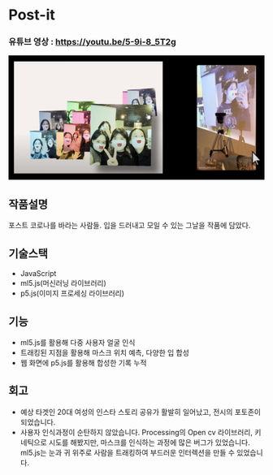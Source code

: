 # Post-it

### 유튜브 영상 : https://youtu.be/5-9i-8_5T2g

![예시이미지](./img.png)

## 작품설명
포스트 코로나를 바라는 사람들.
입을 드러내고 모일 수 있는 그날을 작품에 담았다.

## 기술스택
- JavaScript
- ml5.js(머신러닝 라이브러리)
- p5.js(이미지 프로세싱 라이브러리)

## 기능
- ml5.js를 활용해 다중 사용자 얼굴 인식
- 트래킹된 지점을 활용해 마스크 위치 예측, 다양한 입 합성
- 웹 화면에 p5.js를 활용해 합성한 기록 누적

## 회고
- 예상 타겟인 20대 여성의 인스타 스토리 공유가 활발히 일어났고, 전시의 포토존이 되었습니다.
- 사용자 인식과정이 순탄하지 않았습니다. Processing의 Open cv 라이브러리, 키네틱으로 시도를 해봤지만, 마스크를 인식하는 과정에 많은 버그가 있었습니다. ml5.js는 눈과 귀 위주로 사람을 트래킹하여 부드러운 인터렉션을 만들 수 있었습니다. 